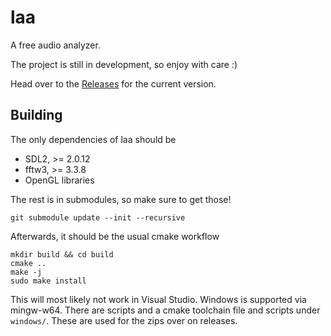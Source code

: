 # laa
A free audio analyzer. 

The project is still in development, so enjoy with care :) 

Head over to the [Releases](https://github.com/mkalte666/laa/releases) for the current version. 

## Building 
The only dependencies of laa should be 
 * SDL2, >= 2.0.12
 * fftw3, >= 3.3.8
 * OpenGL libraries 
 
The rest is in submodules, so make sure to get those!

    git submodule update --init --recursive

Afterwards, it should be the usual cmake workflow

    mkdir build && cd build
    cmake ..
    make -j
    sudo make install 
    
This will most likely not work in Visual Studio. Windows is supported via mingw-w64. 
There are scripts and a cmake toolchain file and scripts under `windows/`. These are used for the zips over on releases. 
